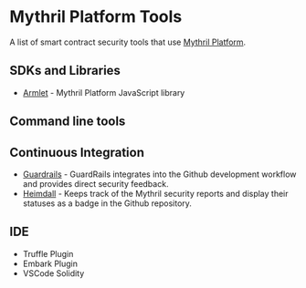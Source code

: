 # Mythril Platform Tools

A list of smart contract security tools that use [Mythril Platform](https://mythril.ai).

## SDKs and Libraries

- [Armlet](https://github.com/ConsenSys/armlet) - Mythril Platform JavaScript library

## Command line tools

## Continuous Integration

- [Guardrails](https://www.guardrails.io) - GuardRails integrates into the Github development workflow and provides direct security feedback.
- [Heimdall](https://heimdall.maddevs.io) - Keeps track of the Mythril security reports and display their statuses as a badge in the Github repository.

## IDE

- Truffle Plugin
- Embark Plugin
- VSCode Solidity
